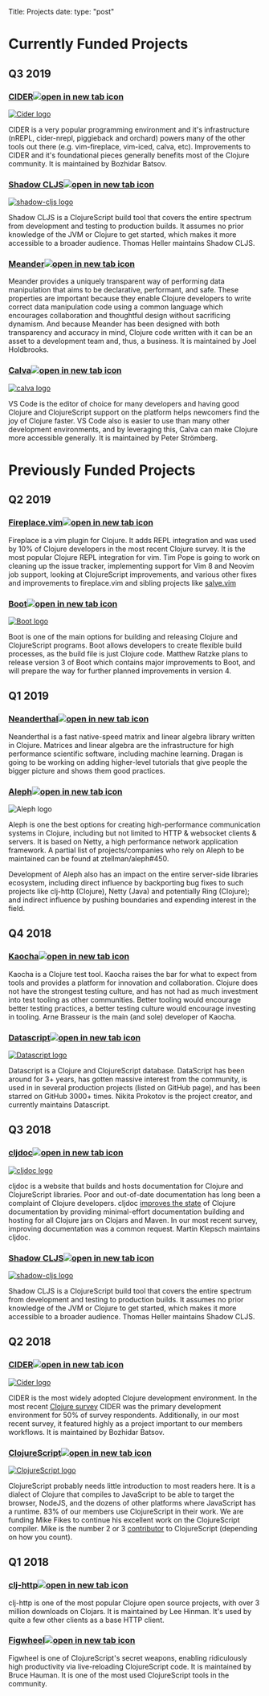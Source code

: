 Title: Projects
date:
type: "post"

# Currently Funded Projects

## Q3 2019

<h3><a target="_blank" href="https://github.com/clojure-emacs/cider">CIDER<img class="open-in-new" src="/icons/open-in-new-24px.svg" alt="open in new tab icon"/></a></h3>

<p class="project-logo">
<a target="_blank" href="https://github.com/clojure-emacs/cider"><img src="/logos/projects/cider-logo.svg" alt="Cider logo"/></a>
</p>

CIDER is a very popular programming environment and it's infrastructure (nREPL, cider-nrepl, piggieback and orchard) powers many of the other tools out there (e.g. vim-fireplace, vim-iced, calva, etc). Improvements to CIDER and it's foundational pieces generally benefits most of the Clojure community. It is maintained by Bozhidar Batsov.

<h3><a target="_blank" href="https://github.com/thheller/shadow-cljs">Shadow CLJS<img class="open-in-new" src="/icons/open-in-new-24px.svg" alt="open in new tab icon"/></a></h3>

<p class="project-logo">
<a target="_blank" href="https://github.com/thheller/shadow-cljs"><img src="/logos/projects/shadow-cljs.png" alt="shadow-cljs logo"/></a>
</p>

Shadow CLJS is a ClojureScript build tool that covers the entire spectrum from development and testing to production builds. It assumes no prior knowledge of the JVM or Clojure to get started, which makes it more accessible to a broader audience. Thomas Heller maintains Shadow CLJS.

<h3><a target="_blank" href="https://github.com/noprompt/meander">Meander<img class="open-in-new" src="/icons/open-in-new-24px.svg" alt="open in new tab icon"/></a></h3>

Meander provides a uniquely transparent way of performing data manipulation that aims to be declarative, performant, and safe. These properties are important because they enable Clojure developers to write correct data manipulation code using a common language which encourages collaboration and thoughtful design without sacrificing dynamism. And because Meander has been designed with both transparency and accuracy in mind, Clojure code written with it can be an asset to a development team and, thus, a business. It is maintained by Joel Holdbrooks.

<h3><a target="_blank" href="https://github.com/BetterThanTomorrow/calva">Calva<img class="open-in-new" src="/icons/open-in-new-24px.svg" alt="open in new tab icon"/></a></h3>

<p class="project-logo">
<a target="_blank" href="https://github.com/BetterThanTomorrow/calva"><img src="/logos/projects/calva-64h.png" alt="calva logo"/></a>
</p>

VS Code is the editor of choice for many developers and having good Clojure and ClojureScript support on the platform helps newcomers find the joy of Clojure faster. VS Code also is easier to use than many other development environments, and by leveraging this, Calva can make Clojure more accessible generally. It is maintained by Peter Strömberg.

# Previously Funded Projects

## Q2 2019

<h3><a target="_blank" href="https://github.com/tpope/vim-fireplace">Fireplace.vim<img class="open-in-new" src="/icons/open-in-new-24px.svg" alt="open in new tab icon"/></a></h3>

Fireplace is a vim plugin for Clojure. It adds REPL integration and was used by 10% of Clojure developers in the most recent Clojure survey. It is the most popular Clojure REPL integration for vim. Tim Pope is going to work on cleaning up the issue tracker, implementing support for Vim 8 and Neovim job support, looking at ClojureScript improvements, and various other fixes and improvements to fireplace.vim and sibling projects like [salve.vim](https://github.com/tpope/vim-salve)


<h3><a target="_blank" href="https://boot-clj.com">Boot<img class="open-in-new" src="/icons/open-in-new-24px.svg" alt="open in new tab icon"/></a></h3>

<p class="project-logo"><a target="_blank" href="https://boot-clj.com"><img src="/logos/projects/boot-logo.png" alt="Boot logo"></a></p>

Boot is one of the main options for building and releasing Clojure and ClojureScript programs. Boot allows developers to create flexible build processes, as the build file is just Clojure code. Matthew Ratzke plans to release version 3 of Boot which contains major improvements to Boot, and will prepare the way for further planned improvements in version 4.

## Q1 2019

<h3><a target="_blank" href="https://neanderthal.uncomplicate.org">Neanderthal<img class="open-in-new" src="/icons/open-in-new-24px.svg" alt="open in new tab icon"/></a></h3>

Neanderthal is a fast native-speed matrix and linear algebra library written in Clojure. Matrices and linear algebra are the infrastructure for high performance scientific software, including machine learning. Dragan is going to be working on adding higher-level tutorials that give people the bigger picture and shows them good practices.

<h3><a target="_blank" href="https://aleph.io">Aleph<img class="open-in-new" src="/icons/open-in-new-24px.svg" alt="open in new tab icon"/></a></h3>
<p class="project-logo"><img src="/logos/projects/aleph.svg" alt="Aleph logo"></p>

Aleph is one the best options for creating high-performance communication systems in Clojure, including but not limited to HTTP & websocket clients & servers. It is based on Netty, a high performance network application framework. A partial list of projects/companies who rely on Aleph to be maintained can be found at ztellman/aleph#450.

Development of Aleph also has an impact on the entire server-side libraries ecosystem, including direct influence by backporting bug fixes to such projects like clj-http (Clojure), Netty (Java) and potentially Ring (Clojure); and indirect influence by pushing boundaries and expending interest in the field.

## Q4 2018

<h3><a target="_blank" href="https://github.com/lambdaisland/kaocha">Kaocha<img class="open-in-new" src="/icons/open-in-new-24px.svg" alt="open in new tab icon"/></a></h3>

Kaocha is a Clojure test tool. Kaocha raises the bar for what to expect from tools and provides a platform for innovation and collaboration. Clojure does not have the strongest testing culture, and has not had as much investment into test tooling as other communities. Better tooling would encourage better testing practices, a better testing culture would encourage investing in tooling. Arne Brasseur is the main (and sole) developer of Kaocha.

<h3><a target="_blank" href="https://github.com/tonsky/datascript">Datascript<img class="open-in-new" src="/icons/open-in-new-24px.svg" alt="open in new tab icon"/></a></h3>

<p class="project-logo"><a target="_blank" href="https://github.com/tonsky/datascript"><img src="/logos/projects/datascript.svg" alt="Datascript logo"></a></p>

Datascript is a Clojure and ClojureScript database. DataScript has been around for 3+ years, has gotten massive interest from the community, is used in in several production projects (listed on GitHub page), and has been starred on GitHub 3000+ times. Nikita Prokotov is the project creator, and currently maintains Datascript.

## Q3 2018

<h3><a target="_blank" href="https://cljdoc.org">cljdoc<img class="open-in-new" src="/icons/open-in-new-24px.svg" alt="open in new tab icon"/></a></h3>

<p class="project-logo">
<a target="_blank" href="https://cljdoc.org"><img src="/logos/projects/cljdoc-logo.svg" alt="cljdoc logo"></a>
</p>

cljdoc is a website that builds and hosts documentation for Clojure and ClojureScript libraries. Poor and out-of-date documentation has long been a complaint of Clojure developers. cljdoc [improves the state](https://github.com/cljdoc/cljdoc#rationale) of Clojure documentation by providing minimal-effort documentation building and hosting for all Clojure jars on Clojars and Maven. In our most recent survey, improving documentation was a common request. Martin Klepsch maintains cljdoc.

<h3><a target="_blank" href="https://github.com/thheller/shadow-cljs">Shadow CLJS<img class="open-in-new" src="/icons/open-in-new-24px.svg" alt="open in new tab icon"/></a></h3>

<p class="project-logo">
<a target="_blank" href="https://github.com/thheller/shadow-cljs"><img src="/logos/projects/shadow-cljs.png" alt="shadow-cljs logo"/></a>
</p>

Shadow CLJS is a ClojureScript build tool that covers the entire spectrum from development and testing to production builds. It assumes no prior knowledge of the JVM or Clojure to get started, which makes it more accessible to a broader audience. Thomas Heller maintains Shadow CLJS.

## Q2 2018

<h3><a target="_blank" href="https://github.com/clojure-emacs/cider">CIDER<img class="open-in-new" src="/icons/open-in-new-24px.svg" alt="open in new tab icon"/></a></h3>

<p class="project-logo">
<a target="_blank" href="https://github.com/clojure-emacs/cider"><img src="/logos/projects/cider-logo.svg" alt="Cider logo"/></a>
</p>

CIDER is the most widely adopted Clojure development environment. In the most recent [Clojure survey](http://blog.cognitect.com/blog/2017/1/31/clojure-2018-results) CIDER was the primary development environment for 50% of survey respondents. Additionally, in our most recent survey, it featured highly as a project important to our members workflows. It is maintained by Bozhidar Batsov.

<h3><a target="_blank" href="https://clojurescript.org">ClojureScript<img class="open-in-new" src="/icons/open-in-new-24px.svg" alt="open in new tab icon"/></a></h3>

<p class="project-logo">
<a target="_blank" href="https://clojurescript.org"> <img src="/logos/projects/cljs-logo.svg" alt="ClojureScript logo"/></a>
</p>

ClojureScript probably needs little introduction to most readers here. It is a dialect of Clojure that compiles to JavaScript to be able to target the browser, NodeJS, and the dozens of other platforms where JavaScript has a runtime. 83% of our members use ClojureScript in their work. We are funding Mike Fikes to continue his excellent work on the ClojureScript compiler. Mike is the number 2 or 3 [contributor](https://github.com/clojure/clojurescript/graphs/contributors) to ClojureScript (depending on how you count).

## Q1 2018

<h3><a target="_blank" href="https://github.com/dakrone/clj-http">clj-http<img class="open-in-new" src="/icons/open-in-new-24px.svg" alt="open in new tab icon"/></a></h3>

clj-http is one of the most popular Clojure open source projects, with over 3 million downloads on Clojars. It is maintained by Lee Hinman. It's used by quite a few other clients as a base HTTP client.

<h3><a target="_blank" href="https://github.com/bhauman/lein-figwheel">Figwheel<img class="open-in-new" src="/icons/open-in-new-24px.svg" alt="open in new tab icon"/></a></h3>

Figwheel is one of ClojureScript's secret weapons, enabling ridiculously high productivity via live-reloading ClojureScript code. It is maintained by Bruce Hauman. It is one of the most used ClojureScript tools in the community.

<p>&nbsp;</p>
<p>&nbsp;</p>
